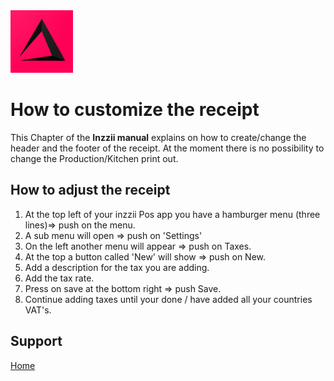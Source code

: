 <img src="../Assets/Pictures/play_store_512.png" alt="inzzii logo" width="100"/>

# How to customize the receipt
This Chapter of the **Inzzii manual** explains on how to create/change the header and the footer of the receipt. At the moment there is no possibility to change the Production/Kitchen print out.

## How to adjust the receipt

1. At the top left of your inzzii Pos app you have a hamburger menu (three lines)=> push on the menu.
2. A sub menu will open => push on 'Settings'
3. On the left another menu will appear => push on Taxes. 
4. At the top a button called 'New' will show => push on New.
5. Add a description for the tax you are adding.
6. Add the tax rate.
7. Press on save at the bottom right => push Save.
8. Continue adding taxes until your done / have added all your countries VAT's. 


## Support
[Home](../index.md)